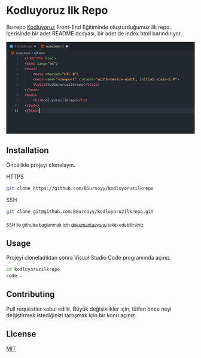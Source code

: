 # Kodluyoruz Ilk Repo

Bu repo [Kodluyoruz](https://www.kodluyoruz.org) Front-End Eğitiminde oluşturduğumuz ilk repo. İçerisinde bir adet README dosyası, bir adet de index.html barındırıyor.

![github](./image.png)
## Installation

Öncelikle projeyi clonelayın. 

HTTPS
```bash
git clone https://github.com/BGursoyy/kodluyoruzilkrepo
```
SSH
```bash
git clone git@github.com:BGursoyy/kodluyoruzilkrepo.git
```
<sub>SSH ile githuba baglanmak icin [dokumantasyonu](https://docs.github.com/en/authentication/connecting-to-github-with-ssh/generating-a-new-ssh-key-and-adding-it-to-the-ssh-agent) takip edebilirsiniz</sub>
## Usage

Projeyi cloneladıktan sonra Visual Studio Code programında açınız.


```bash
cd kodluyoruzilkrepo
code .
```

## Contributing
Pull requestler kabul edilir. Büyük değişiklikler için, lütfen önce neyi değiştirmek istediğinizi tartışmak için bir konu açınız.


## License
[MIT](./LICENSE)